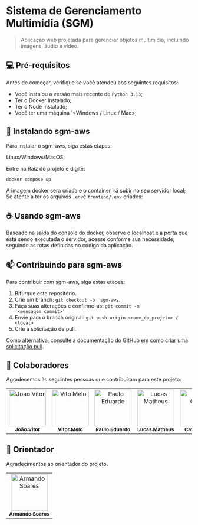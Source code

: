 ﻿# Sistema de Gerenciamento Multimídia (SGM)

> Aplicação web projetada para gerenciar objetos multimídia, incluindo imagens, áudio e vídeo.

## 💻 Pré-requisitos

Antes de começar, verifique se você atendeu aos seguintes requisitos:

- Você instalou a versão mais recente de `Python 3.13`;
- Ter o Docker Instalado;
- Ter o Node instalado;
- Você ter uma máquina `<Windows / Linux / Mac>;

## 🚀 Instalando sgm-aws

Para instalar o sgm-aws, siga estas etapas:

Linux/Windows/MacOS:

Entre na Raiz do projeto e digite:

```
docker compose up
```
A imagem docker sera criada e o container irá subir no seu servidor local;
Se atente a ter os arquivos `.env`e `frontend/.env` criados:

## ☕ Usando  sgm-aws

Baseado na saída do console do docker, observe o localhost e a porta que está sendo executada o servidor, acesse conforme sua necessidade, seguindo as rotas definidas no código da aplicação.

## 📫 Contribuindo para  sgm-aws

Para contribuir com  sgm-aws, siga estas etapas:

1. Bifurque este repositório.
2. Crie um branch: `git checkout -b  sgm-aws`.
3. Faça suas alterações e confirme-as: `git commit -m '<mensagem_commit>'`
4. Envie para o branch original: `git push origin <nome_do_projeto> / <local>`
5. Crie a solicitação de pull.

Como alternativa, consulte a documentação do GitHub em [como criar uma solicitação pull](https://help.github.com/en/github/collaborating-with-issues-and-pull-requests/creating-a-pull-request).

## 🤝 Colaboradores

Agradecemos às seguintes pessoas que contribuíram para este projeto:

<table>
  <tr>
    <td align="center">
      <a href="#" title="Joao Vitor">
        <img src="https://avatars.githubusercontent.com/u/62776981?v=4.jpg" width="100px;" alt="Joao Vitor"/><br>
        <sub>
          <b>João Vitor</b>
        </sub>
      </a>
    </td>
    <td align="center">
      <a href="#" title="Vito Melo">
        <img src="https://avatars.githubusercontent.com/u/54125157?v=4.jpg" width="100px;" alt="Vito Melo"/><br>
        <sub>
          <b>Vitor Melo</b>
        </sub>
      </a>
    </td>
    <td align="center">
      <a href="#" title="Paulo Eduardo">
        <img src="https://avatars.githubusercontent.com/u/25374544?v=4.jpg" width="100px;" alt="Paulo Eduardo"/><br>
        <sub>
          <b>Paulo Eduardo</b>
        </sub>
      </a>
    </td>
     <td align="center">
      <a href="#" title="Lucas Matheus">
        <img src="https://avatars.githubusercontent.com/u/43191511?v=4.jpg" width="100px;" alt="Lucas Matheus"/><br>
        <sub>
          <b>Lucas Matheus</b>
        </sub>
      </a>
    </td>
     <td align="center">
      <a href="#" title="Cayo Cesar">
        <img src="https://avatars.githubusercontent.com/u/96149641?v=4.jpg" width="100px;" alt="Cayo Cesar"/><br>
        <sub>
          <b>Cayo Cesar</b>
        </sub>
      </a>
    </td>
  </tr>
</table>

## 📖 Orientador

Agradecimentos ao orientador do projeto.

<table>
  <tr>
    <td align="center">
      <a href="#" title="Armando Soares">
        <img src="https://avatars.githubusercontent.com/u/328464?v=4" width="100px;" alt="Armando Soares"/><br>
        <sub>
          <b>Armando Soares</b>
        </sub>
      </a>
    </td>
  </tr>
</table>


